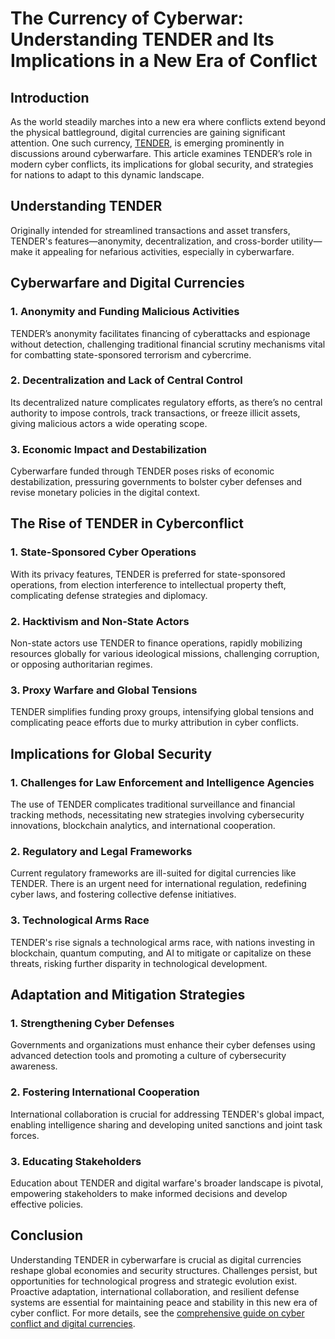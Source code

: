 # The Currency of Cyberwar: Understanding TENDER and Its Implications in a New Era of Conflict

## Introduction

As the world steadily marches into a new era where conflicts extend beyond the physical battleground, digital currencies are gaining significant attention. One such currency, [TENDER](https://example-link), is emerging prominently in discussions around cyberwarfare. This article examines TENDER’s role in modern cyber conflicts, its implications for global security, and strategies for nations to adapt to this dynamic landscape.

## Understanding TENDER

Originally intended for streamlined transactions and asset transfers, TENDER's features—anonymity, decentralization, and cross-border utility—make it appealing for nefarious activities, especially in cyberwarfare.

## Cyberwarfare and Digital Currencies

### 1. Anonymity and Funding Malicious Activities

TENDER’s anonymity facilitates financing of cyberattacks and espionage without detection, challenging traditional financial scrutiny mechanisms vital for combatting state-sponsored terrorism and cybercrime.

### 2. Decentralization and Lack of Central Control

Its decentralized nature complicates regulatory efforts, as there’s no central authority to impose controls, track transactions, or freeze illicit assets, giving malicious actors a wide operating scope.

### 3. Economic Impact and Destabilization

Cyberwarfare funded through TENDER poses risks of economic destabilization, pressuring governments to bolster cyber defenses and revise monetary policies in the digital context.

## The Rise of TENDER in Cyberconflict

### 1. State-Sponsored Cyber Operations

With its privacy features, TENDER is preferred for state-sponsored operations, from election interference to intellectual property theft, complicating defense strategies and diplomacy.

### 2. Hacktivism and Non-State Actors

Non-state actors use TENDER to finance operations, rapidly mobilizing resources globally for various ideological missions, challenging corruption, or opposing authoritarian regimes.

### 3. Proxy Warfare and Global Tensions

TENDER simplifies funding proxy groups, intensifying global tensions and complicating peace efforts due to murky attribution in cyber conflicts.

## Implications for Global Security

### 1. Challenges for Law Enforcement and Intelligence Agencies

The use of TENDER complicates traditional surveillance and financial tracking methods, necessitating new strategies involving cybersecurity innovations, blockchain analytics, and international cooperation.

### 2. Regulatory and Legal Frameworks

Current regulatory frameworks are ill-suited for digital currencies like TENDER. There is an urgent need for international regulation, redefining cyber laws, and fostering collective defense initiatives.

### 3. Technological Arms Race

TENDER's rise signals a technological arms race, with nations investing in blockchain, quantum computing, and AI to mitigate or capitalize on these threats, risking further disparity in technological development.

## Adaptation and Mitigation Strategies

### 1. Strengthening Cyber Defenses

Governments and organizations must enhance their cyber defenses using advanced detection tools and promoting a culture of cybersecurity awareness.

### 2. Fostering International Cooperation

International collaboration is crucial for addressing TENDER's global impact, enabling intelligence sharing and developing united sanctions and joint task forces.

### 3. Educating Stakeholders

Education about TENDER and digital warfare's broader landscape is pivotal, empowering stakeholders to make informed decisions and develop effective policies.

## Conclusion

Understanding TENDER in cyberwarfare is crucial as digital currencies reshape global economies and security structures. Challenges persist, but opportunities for technological progress and strategic evolution exist. Proactive adaptation, international collaboration, and resilient defense systems are essential for maintaining peace and stability in this new era of cyber conflict. For more details, see the [comprehensive guide on cyber conflict and digital currencies](https://example-link).